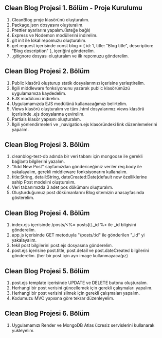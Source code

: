 ## Clean Blog Projesi 1. Bölüm - Proje Kurulumu

1. CleanBlog proje klasörünü oluşturalım.
2. Package.json dosyasını oluşturalım.
3. Prettier ayarlarını yapalım.(İsteğe bağlı)
4. Express ve Nodemon modüllerini indirelim.
5. git init ile lokal repomuzu oluşturalım.
6. get request içerisinde const blog = { id: 1, title: "Blog title", description: "Blog description" }, içeriğini gönderelim.
7. .gitignore dosyası oluşturalım ve ilk repomuzu gönderelim.

## Clean Blog Projesi 2. Bölüm

1. Public klasörü oluşturup statik dosyalarımızı içerisine yerleştirelim.
2. İlgili middleware fonksiyonunu yazarak public klasörümüzü uygulamamıza kaydedelim.
3. EJS modülünü indirelim.
4. Uygulamamızda EJS modülünü kullanacağımızı belirtelim.
5. Views klasörü oluşturalım ve tüm .html dosyalarımız views klasörü içerisinde .ejs dosyalarına çevirelim.
6. Partials klasör yapısını oluşturalım.
7. İlgili yönlendirmeleri ve \_navigation.ejs klasöründeki link düzenlemelerini yapalım.

## Clean Blog Projesi 3. Bölüm

1. cleanblog-test-db adında bir veri tabanı için mongoose ile gerekli bağlantı bilgilerini yazalım.
2. "Add New Post" sayfamızdan göndericeğimiz veriler req.body ile yakalayalım, gerekli middleware fonksiyonarını kullanalım.
3. title:String, detail:String, dateCreated:Date(default now özelliklerine sahip Post modelini oluşturalım.
4. Veri tabanımızda 3 adet pos dökümanı oluşturalım.
5. Oluşturduğumuz post dökümanlarını Blog sitemizin anasayfasında gösterelim.

## Clean Blog Projesi 4. Bölüm

1. index.ejs içerisinde /posts/<%= posts[i].\_id %> ile \_id bilgisini gönderelim.
2. app.js içerisinde GET metoduyla "/posts/:id" ile gönderilen "\_id" yi yakalayalım.
3. tekil post bilgilerini post.ejs dosyasına gönderelim.
4. post.ejs içerisine post.title, post.detail ve post.dateCreated bilgilerini gönderelim. (her bir post için ayrı image kullanmayacağız)

## Clean Blog Projesi 5. Bölüm

1. post.ejs template içerisinde UPDATE ve DELETE butonu oluşturalım.
2. Herhangi bir post verisini güncellemek için gerekli çalışmaları yapalım.
3. Herhangi bir post verisini silmek için gerekli çalışmaları yapalım.
4. Kodumuzu MVC yapısına göre tekrar düzenleyelim.

## Clean Blog Projesi 6. Bölüm
1. Uygulamamızı Render ve MongoDB Atlas ücresiz servislerini kullanarak yükleyelim.

